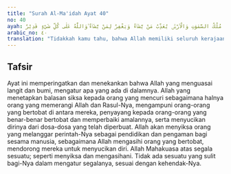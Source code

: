 ```yaml
---
title: "Surah Al-Ma'idah Ayat 40"
no: 40
ayah: اَلَمْ تَعْلَمْ اَنَّ اللّٰهَ لَهٗ مُلْكُ السَّمٰوٰتِ وَالْاَرْضِۗ يُعَذِّبُ مَنْ يَّشَاۤءُ وَيَغْفِرُ لِمَنْ يَّشَاۤءُ ۗوَاللّٰهُ عَلٰى كُلِّ شَيْءٍ قَدِيْرٌ
arabic_no: ٤٠
translation: "Tidakkah kamu tahu, bahwa Allah memiliki seluruh kerajaan langit dan bumi, Dia menyiksa siapa yang Dia kehendaki dan mengampuni siapa yang Dia kehendaki. Allah Mahakuasa atas segala sesuatu."
---
```


## Tafsir

Ayat ini memperingatkan dan menekankan bahwa Allah yang menguasai langit dan bumi, mengatur apa yang ada di dalamnya. Allah yang menetapkan balasan siksa kepada orang yang mencuri sebagaimana halnya orang yang memerangi Allah dan Rasul-Nya, mengampuni orang-orang yang bertobat di antara mereka, penyayang kepada orang-orang yang benar-benar bertobat dan memperbaiki amalannya, serta menyucikan dirinya dari dosa-dosa yang telah diperbuat. Allah akan menyiksa orang yang melanggar perintah-Nya sebagai pendidikan dan pengaman bagi sesama manusia, sebagaimana Allah mengasihi orang yang bertobat, mendorong mereka untuk menyucikan diri. Allah Mahakuasa atas segala sesuatu; seperti menyiksa dan mengasihani. Tidak ada sesuatu yang sulit bagi-Nya dalam mengatur segalanya, sesuai dengan kehendak-Nya.